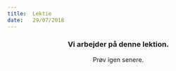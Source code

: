 ```yaml
---
title:  Lektie
date:   29/07/2018
---
```


### <center>Vi arbejder på denne lektion.</center>
<center>Prøv igen senere.</center>